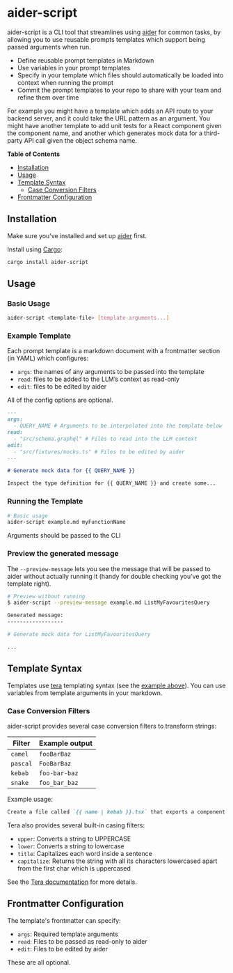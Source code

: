 # aider-script

aider-script is a CLI tool that streamlines using [aider][] for common tasks, by allowing you to use reusable prompts templates which support being passed arguments when run.

- Define reusable prompt templates in Markdown
- Use variables in your prompt templates
- Specify in your template which files should automatically be loaded into context when running the prompt
- Commit the prompt templates to your repo to share with your team and refine them over time

For example you might have a template which adds an API route to your backend server, and it could take the URL pattern as an argument. You might have another template to add unit tests for a React component given the component name, and another which generates mock data for a third-party API call given the object schema name.

**Table of Contents**

- [Installation](#installation)
- [Usage](#usage)
- [Template Syntax](#template-syntax)
  - [Case Conversion Filters](#case-conversion-filters)
- [Frontmatter Configuration](#frontmatter-configuration)

## Installation

Make sure you've installed and set up [aider][] first.

Install using [Cargo][cargo-install]:

```bash
cargo install aider-script
```

## Usage

### Basic Usage

```bash
aider-script <template-file> [template-arguments...]
```

### Example Template

Each prompt template is a markdown document with a frontmatter section (in YAML) which configures:

- `args`: the names of any arguments to be passed into the template
- `read`: files to be added to the LLM’s context as read-only
- `edit`: files to be edited by aider

All of the config options are optional.

```markdown
---
args:
  - QUERY_NAME # Arguments to be interpolated into the template below
read:
  - "src/schema.graphql" # Files to read into the LLM context
edit:
  - "src/fixtures/mocks.ts" # Files to be edited by aider
---

# Generate mock data for {{ QUERY_NAME }}

Inspect the type definition for {{ QUERY_NAME }} and create some...
```

### Running the Template

```bash
# Basic usage
aider-script example.md myFunctionName
```

Arguments should be passed to the CLI

### Preview the generated message

The `--preview-message` lets you see the message that will be passed to aider without actually running it (handy for double checking you’ve got the template right).

```bash
# Preview without running
$ aider-script --preview-message example.md ListMyFavouritesQuery

Generated message:
------------------

# Generate mock data for ListMyFavouritesQuery

...
```

## Template Syntax

Templates use [tera][] templating syntax (see the [example above](#example-template)). You can use variables from template arguments in your markdown.

### Case Conversion Filters

aider-script provides several case conversion filters to transform strings:

| Filter   | Example output |
| -------- | -------------- |
| `camel`  | `fooBarBaz`    |
| `pascal` | `FooBarBaz`    |
| `kebab`  | `foo-bar-baz`  |
| `snake`  | `foo_bar_baz`  |

Example usage:

```markdown
Create a file called `{{ name | kebab }}.tsx` that exports a component called `{{ name | pascal }}`.
```

Tera also provides several built-in casing filters:

- `upper`: Converts a string to UPPERCASE
- `lower`: Converts a string to lowercase
- `title`: Capitalizes each word inside a sentence
- `capitalize`: Returns the string with all its characters lowercased apart from the first char which is uppercased

See the [Tera documentation](https://keats.github.io/tera/docs/#built-ins) for more details.

## Frontmatter Configuration

The template's frontmatter can specify:

- `args`: Required template arguments
- `read`: Files to be passed as read-only to aider
- `edit`: Files to be edited by aider

These are all optional.

[aider]: https://github.com/Aider-AI/aider
[tera]: https://keats.github.io/tera/
[cargo-install]: https://doc.rust-lang.org/cargo/getting-started/installation.html
